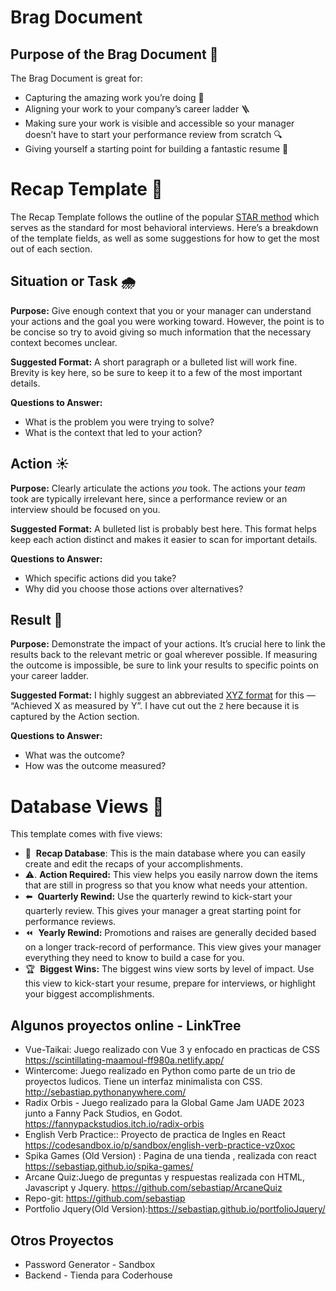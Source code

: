 # Brag Document

## Purpose of the Brag Document 🎯

The Brag Document is great for:

- Capturing the amazing work you’re doing 🌟
- Aligning your work to your company’s career ladder 🪜
- Making sure your work is visible and accessible so your manager doesn’t have to start your performance review from scratch 🔍
- Giving yourself a starting point for building a fantastic resume 📝

# Recap Template 📝

The Recap Template follows the outline of the popular [STAR method](https://capd.mit.edu/resources/the-star-method-for-behavioral-interviews/#:~:text=in%20internship%20postings.-,The%20STAR%20method,emphasize%20what%20you%20learned%20from%20the%20experience%20or%20your%20key%20takeaways.,-The%20percentages%20listed) which serves as the standard for most behavioral interviews. Here’s a breakdown of the template fields, as well as some suggestions for how to get the most out of each section.

## Situation or Task 🌧️

**Purpose:** Give enough context that you or your manager can understand your actions and the goal you were working toward. However, the point is to be concise so try to avoid giving so much information that the necessary context becomes unclear.

**Suggested Format:** A short paragraph or a bulleted list will work fine. Brevity is key here, so be sure to keep it to a few of the most important details.

**Questions to Answer:**

- What is the problem you were trying to solve?
- What is the context that led to your action?

## Action ☀️

**Purpose:** Clearly articulate the actions *you* took. The actions your *team* took are typically irrelevant here, since a performance review or an interview should be focused on you.

**Suggested Format:** A bulleted list is probably best here. This format helps keep each action distinct and makes it easier to scan for important details.

**Questions to Answer:**

- Which specific actions did you take?
- Why did you choose those actions over alternatives?

## Result 🌈

**Purpose:** Demonstrate the impact of your actions. It’s crucial here to link the results back to the relevant metric or goal wherever possible. If measuring the outcome is impossible, be sure to link your results to specific points on your career ladder.

**Suggested Format:** I highly suggest an abbreviated [XYZ format](https://www.inc.com/bill-murphy-jr/google-recruiters-say-these-5-resume-tips-including-x-y-z-formula-will-improve-your-odds-of-getting-hired-at-google.html#:~:text=Google%20describes%20this%20as%3A%20%22Accomplished%20%5BX%5D%20as%20measured%20by%20%5BY%5D%2C%20by%20doing%20%5BZ%5D.%22%20But%20just%20to%20make%20it%20easier%20to%20remember%2C%20let%27s%20shorten%20it%20to%20X%2DY%2DZ.%C2%A0%C2%A0) for this — “Achieved X as measured by Y”. I have cut out the `Z` here because it is captured by the Action section.

**Questions to Answer:**

- What was the outcome?
- How was the outcome measured?

# Database Views 👀

This template comes with five views:

- 💾  **Recap Database**: This is the main database where you can easily create and edit the recaps of your accomplishments.
- ⚠️. **Action Required:** This view helps you easily narrow down the items that are still in progress so that you know what needs your attention.
- ⬅️  **Quarterly Rewind:** Use the quarterly rewind to kick-start your quarterly review. This gives your manager a great starting point for performance reviews.
- ⏪  **Yearly Rewind:** Promotions and raises are generally decided based on a longer track-record of performance. This view gives your manager everything they need to know to build a case for you.
- 🏆  **Biggest Wins:** The biggest wins view sorts by level of impact. Use this view to kick-start your resume, prepare for interviews, or highlight your biggest accomplishments.

## Algunos proyectos online - LinkTree

 * Vue-Taikai: Juego realizado con Vue 3 y enfocado en practicas de CSS
   https://scintillating-maamoul-ff980a.netlify.app/
 * Wintercome: Juego realizado en Python como parte de un trio de proyectos ludicos. Tiene un interfaz minimalista con CSS.
   http://sebastiap.pythonanywhere.com/
 * Radix Orbis - Juego realizado para la Global Game Jam UADE 2023 junto a Fanny Pack Studios, en Godot.
   https://fannypackstudios.itch.io/radix-orbis
 * English Verb Practice:: Proyecto de practica de Ingles en React
   https://codesandbox.io/p/sandbox/english-verb-practice-vz0xoc
 * Spika Games (Old Version) : Pagina de una tienda , realizada con react
   https://sebastiap.github.io/spika-games/
 * Arcane Quiz:Juego de preguntas y respuestas realizada con HTML, Javascript y Jquery.
   https://github.com/sebastiap/ArcaneQuiz
 * Repo-git: https://github.com/sebastiap
 * Portfolio Jquery(Old Version):https://sebastiap.github.io/portfolioJquery/

## Otros Proyectos
 * Password Generator - Sandbox
 * Backend - Tienda para Coderhouse


